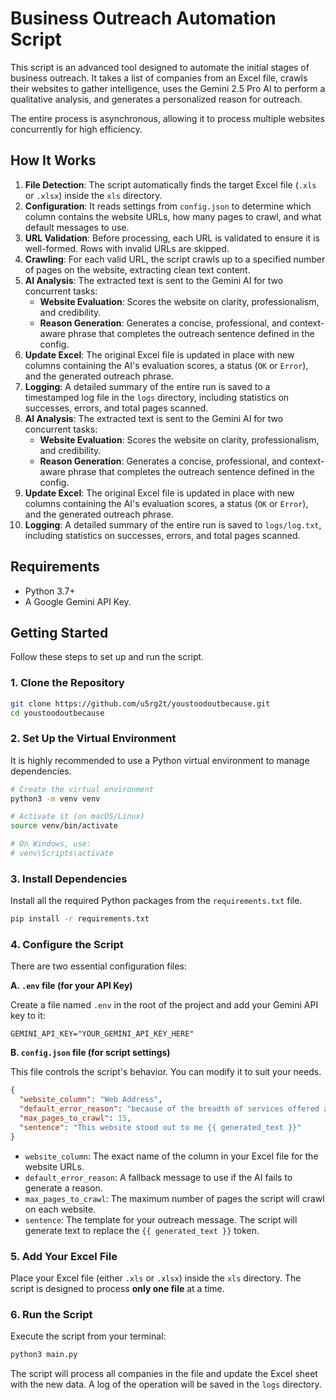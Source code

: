 # Business Outreach Automation Script

This script is an advanced tool designed to automate the initial stages of business outreach. It takes a list of companies from an Excel file, crawls their websites to gather intelligence, uses the Gemini 2.5 Pro AI to perform a qualitative analysis, and generates a personalized reason for outreach.

The entire process is asynchronous, allowing it to process multiple websites concurrently for high efficiency.

## How It Works

1.  **File Detection**: The script automatically finds the target Excel file (`.xls` or `.xlsx`) inside the `xls` directory.
2.  **Configuration**: It reads settings from `config.json` to determine which column contains the website URLs, how many pages to crawl, and what default messages to use.
3.  **URL Validation**: Before processing, each URL is validated to ensure it is well-formed. Rows with invalid URLs are skipped.
4.  **Crawling**: For each valid URL, the script crawls up to a specified number of pages on the website, extracting clean text content.
5.  **AI Analysis**: The extracted text is sent to the Gemini AI for two concurrent tasks:
    *   **Website Evaluation**: Scores the website on clarity, professionalism, and credibility.
    *   **Reason Generation**: Generates a concise, professional, and context-aware phrase that completes the outreach sentence defined in the config.
6.  **Update Excel**: The original Excel file is updated in place with new columns containing the AI's evaluation scores, a status (`OK` or `Error`), and the generated outreach phrase.
7.  **Logging**: A detailed summary of the entire run is saved to a timestamped log file in the `logs` directory, including statistics on successes, errors, and total pages scanned.
4.  **AI Analysis**: The extracted text is sent to the Gemini AI for two concurrent tasks:
    *   **Website Evaluation**: Scores the website on clarity, professionalism, and credibility.
    *   **Reason Generation**: Generates a concise, professional, and context-aware phrase that completes the outreach sentence defined in the config.
5.  **Update Excel**: The original Excel file is updated in place with new columns containing the AI's evaluation scores, a status (`OK` or `Error`), and the generated outreach phrase.
6.  **Logging**: A detailed summary of the entire run is saved to `logs/log.txt`, including statistics on successes, errors, and total pages scanned.

## Requirements

*   Python 3.7+
*   A Google Gemini API Key.

## Getting Started

Follow these steps to set up and run the script.

### 1. Clone the Repository

```bash
git clone https://github.com/u5rg2t/youstoodoutbecause.git
cd youstoodoutbecause
```

### 2. Set Up the Virtual Environment

It is highly recommended to use a Python virtual environment to manage dependencies.

```bash
# Create the virtual environment
python3 -m venv venv

# Activate it (on macOS/Linux)
source venv/bin/activate

# On Windows, use:
# venv\Scripts\activate
```

### 3. Install Dependencies

Install all the required Python packages from the `requirements.txt` file.

```bash
pip install -r requirements.txt
```

### 4. Configure the Script

There are two essential configuration files:

**A. `.env` file (for your API Key)**

Create a file named `.env` in the root of the project and add your Gemini API key to it:

```
GEMINI_API_KEY="YOUR_GEMINI_API_KEY_HERE"
```

**B. `config.json` file (for script settings)**

This file controls the script's behavior. You can modify it to suit your needs.

```json
{
  "website_column": "Web Address",
  "default_error_reason": "because of the breadth of services offered and the company's trading history.",
  "max_pages_to_crawl": 15,
  "sentence": "This website stood out to me {{ generated_text }}"
}
```

*   `website_column`: The exact name of the column in your Excel file for the website URLs.
*   `default_error_reason`: A fallback message to use if the AI fails to generate a reason.
*   `max_pages_to_crawl`: The maximum number of pages the script will crawl on each website.
*   `sentence`: The template for your outreach message. The script will generate text to replace the `{{ generated_text }}` token.

### 5. Add Your Excel File

Place your Excel file (either `.xls` or `.xlsx`) inside the `xls` directory. The script is designed to process **only one file** at a time.

### 6. Run the Script

Execute the script from your terminal:

```bash
python3 main.py
```

The script will process all companies in the file and update the Excel sheet with the new data. A log of the operation will be saved in the `logs` directory.